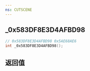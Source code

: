 ```yaml
---
ns: CUTSCENE
---
```

## _0x583DF8E3D4AFBD98

```c
// 0x583DF8E3D4AFBD98 0x5AE68AE6
int _0x583DF8E3D4AFBD98();
```


## 返回值
